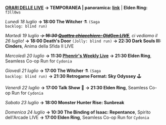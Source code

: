 <b><u>ORARI DELLE LIVE</u></b>
<b>→ TEMPORANEA | panoramica: <a href="https://trello.com/b/iKwdSGf3/sabaku">link</a></b> | <b>Elden Ring:</b> <code>f3ll0ws</code>

<i>Lunedì 18 luglio</i>
<b>→ 18:00 The Witcher</b> ⚗️ <code>(Saga backlog: blind run)</code>

<i>Martedì 19 luglio</i>
<i><s><b>→ 16:30 <a href="https://www.twitch.tv/oldgenproject">Quattro chiacchiere: OldGen LIVE</a></b></s>, ci vediamo il 26 luglio!</i>
<b>→ 18:00 Death's Door</b> <code>(Jolly: blind run)</code>
<b>→ 22:30 Dark Souls III: Cinders</b>, Anima della Sfida II LIVE

<i>Mercoledì 20 luglio</i>
<b>→ 11:30 <a href="https://www.twitch.tv/phenrir_mailoki">Phenrir's Weekly Live</a></b>
<b>→ 21:30 Elden Ring</b>, Seamless Co-op Run for <code>Cydonia</code>

<i>Giovedì 21 luglio</i>
<b>→ 17:00 The Witcher</b> ⚗️ <code>(Saga backlog: blind run)</code>
<b>→ 21:30 Retrogame Format: Sky Odyssey</b> 🕹️
  
<i>Venerdì 22 luglio</i>
<b>→ 17:00 Talk Show</b></s> 🎤
<b>→ 21:30 Elden Ring</b>, Seamless Co-op Run for <code>Cydonia</code>

<i>Sabato 23 luglio</i>
<b>→ 18:00 Monster Hunter Rise: Sunbreak</b>

<i>Domenica 24 luglio</i>
<b>→ 10:30 The Binding of Isaac: Repentance</b>, Spirito dell'Arcade LIVE
<b>→ 17:00 Elden Ring</b>, Seamless Co-op Run for <code>Cydonia</code>
